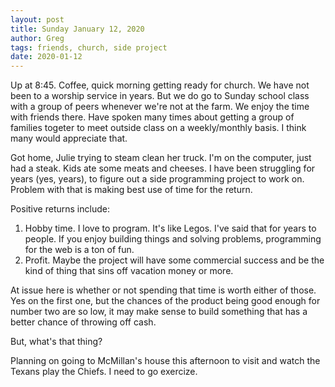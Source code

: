 ```yaml
---
layout: post
title: Sunday January 12, 2020
author: Greg
tags: friends, church, side project
date: 2020-01-12
---
```


Up at 8:45. Coffee, quick morning getting ready for church. We have not been to a worship service in years. But we do go to Sunday school class with a group of peers whenever we're not at the farm. We enjoy the time with friends there. Have spoken many times about getting a group of families togeter to meet outside class on a weekly/monthly basis. I think many would appreciate that.

Got home, Julie trying to steam clean her truck. I'm on the computer, just had a steak. Kids ate some meats and cheeses. I have been struggling for years (yes, years), to figure out a side programming project to work on. Problem with that is making best use of time for the return.

Positive returns include:

1. Hobby time. I love to program. It's like Legos. I've said that for years to people. If you enjoy building things and solving problems, programming for the web is a ton of fun.
2. Profit. Maybe the project will have some commercial success and be the kind of thing that sins off vacation money or more.

At issue here is whether or not spending that time is worth either of those. Yes on the first one, but the chances of the product being good enough for number two are so low, it may make sense to build something that has a better chance of throwing off cash.

But, what's that thing?

Planning on going to McMillan's house this afternoon to visit and watch the Texans play the Chiefs. I need to go exercize.